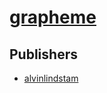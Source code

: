 # [grapheme](https://pypi.org/project/grapheme)



## Publishers
- [alvinlindstam](https://pypi.org/user/alvinlindstam)


